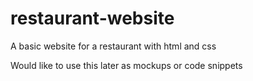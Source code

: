 # restaurant-website

A basic website for a restaurant with html and css

Would like to use this later as mockups or code snippets

